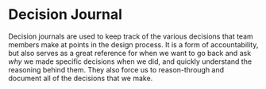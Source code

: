 # Decision Journal

Decision journals are used to keep track of the various decisions that team members make at points in the design process. It is a form of accountability, but also serves as a great reference for when we want to go back and ask _why_ we made specific decisions when we did, and quickly understand the reasoning behind them. They also force us to reason-through and document all of the decisions that we make.
